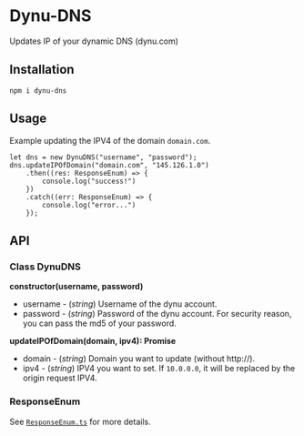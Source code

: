 # Dynu-DNS

Updates IP of your dynamic DNS (dynu.com)

## Installation

``` 
npm i dynu-dns
```

## Usage

Example updating the IPV4 of the domain `domain.com`.

``` 
let dns = new DynuDNS("username", "password");
dns.updateIPOfDomain("domain.com", "145.126.1.0")
    .then((res: ResponseEnum) => {
        console.log("success!")
    })
    .catch((err: ResponseEnum) => {
        console.log("error...")
    });
```

## API

### Class DynuDNS

**constructor(username, password)**

+ username - (_string_) Username of the dynu account.
+ password - (_string_) Password of the dynu account. For security reason, you can pass the md5 of your password.

**updateIPOfDomain(domain, ipv4): Promise<ResponseEnum>**

+ domain - (_string_) Domain you want to update (without http://).
+ ipv4 - (_string_) IPV4 you want to set. If `10.0.0.0`, it will be replaced by the origin request IPV4.

### ResponseEnum

See [`ResponseEnum.ts`](src/ResponseEnum.ts) for more details. 